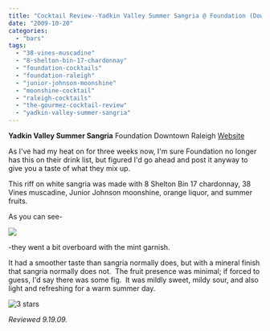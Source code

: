 ```yaml
---
title: "Cocktail Review--Yadkin Valley Summer Sangria @ Foundation (Downtown Raleigh)"
date: "2009-10-20"
categories:
  - "bars"
tags:
  - "38-vines-muscadine"
  - "8-shelton-bin-17-chardonnay"
  - "foundation-cocktails"
  - "foundation-raleigh"
  - "junior-johnson-moonshine"
  - "moonshine-cocktail"
  - "raleigh-cocktails"
  - "the-gourmez-cocktail-review"
  - "yadkin-valley-summer-sangria"
---
```


**Yadkin Valley Summer Sangria** Foundation Downtown Raleigh [Website](http://www.foundationnc.com/)

As I've had my heat on for three weeks now, I'm sure Foundation no longer has this on their drink list, but figured I'd go ahead and post it anyway to give you a taste of what they mix up.

This riff on white sangria was made with 8 Shelton Bin 17 chardonnay, 38 Vines muscadine, Junior Johnson moonshine, orange liquor, and summer fruits.

As you can see-

![](http://www.thegourmez.com/gourmez/photos/yvsummersangria.jpg)

\-they went a bit overboard with the mint garnish.

It had a smoother taste than sangria normally does, but with a mineral finish that sangria normally does not.  The fruit presence was minimal; if forced to guess, I'd say there was some fig.  It was mildly sweet, mildy sour, and also light and refreshing for a warm summer day.

![3 stars](http://s3.amazonaws.com/thegourmez-wpmedia/2009/02/rating_avocado1.gif "rating_avocado1")

_Reviewed 9.19.09._
